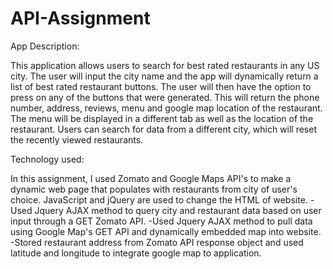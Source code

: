 # API-Assignment

App Description:

This application allows users to search for best rated restaurants in any US city. The user will input the city name and the app will dynamically return a list of best rated restaurant buttons. The user will then have the option to press on any of the buttons that were generated. This will return the phone number, address, reviews, menu and google map location of the restaurant. The menu will be displayed in a different tab as well as the location of the restaurant. Users can search for data from a different city, which will reset the recently viewed restaurants.

Technology used:

In this assignment, I used Zomato and Google Maps API's to make a dynamic web page that populates with restaurants from city of user's choice. JavaScript and jQuery are used to change the HTML of website.
-Used Jquery AJAX method to query city and restaurant data based on user input through a GET Zomato API.
-Used Jquery AJAX method to pull data using Google Map's GET API and dynamically embedded map into website.
-Stored restaurant address from Zomato API response object and used latitude and longitude to integrate google map to application.

